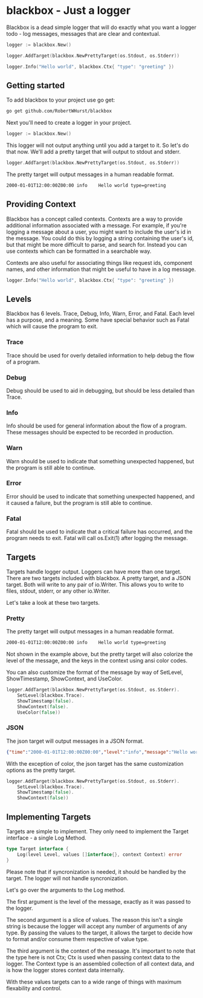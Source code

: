 # blackbox - Just a logger

Blackbox is a dead simple logger that will do exactly what you want a logger
todo - log messages, messages that are clear and contextual.

```go
logger := blackbox.New()

logger.AddTarget(blackbox.NewPrettyTarget(os.Stdout, os.Stderr))

logger.Info("Hello world", blackbox.Ctx{ "type": "greeting" })
```

## Getting started

To add blackbox to your project use go get:

```sh
go get github.com/RobertWHurst/blackbox
```

Next you'll need to create a logger in your project.

```go
logger := blackbox.New()
```

This logger will not output anything until you add a target to it. So let's do
that now. We'll add a pretty target that will output to stdout and stderr.

```go
logger.AddTarget(blackbox.NewPrettyTarget(os.Stdout, os.Stderr))
```

The pretty target will output messages in a human readable format.

```sh
2000-01-01T12:00:00Z00:00 info    Hello world type=greeting
```

## Providing Context

Blackbox has a concept called contexts. Contexts are a way to provide
additional information associated with a message. For example, if you're
logging a message about a user, you might want to include the user's id in the
message. You could do this by logging a string containing the user's id, but
that might be more difficult to parse, and search for. Instead you can use
contexts which can be formatted in a searchable way.

Contexts are also useful for associating things like request ids, component
names, and other information that might be useful to have in a log message.

```go
logger.Info("Hello world", blackbox.Ctx{ "type": "greeting" })
```

## Levels

Blackbox has 6 levels. Trace, Debug, Info, Warn, Error, and Fatal. Each level
has a purpose, and a meaning. Some have special behavior such as Fatal which
will cause the program to exit.

### Trace

Trace should be used for overly detailed information to help debug the flow of
a program.

### Debug

Debug should be used to aid in debugging, but should be less detailed than
Trace.

### Info

Info should be used for general information about the flow of a program.
These messages should be expected to be recorded in production.

### Warn

Warn should be used to indicate that something unexpected happened, but the
program is still able to continue.

### Error

Error should be used to indicate that something unexpected happened, and it
caused a failure, but the program is still able to continue.

### Fatal

Fatal should be used to indicate that a critical failure has occurred, and the
program needs to exit. Fatal will call os.Exit(1) after logging the message.

## Targets

Targets handle logger output. Loggers can have more than one target. There are
two targets included with blackbox. A pretty target, and a JSON target. Both
will write to any pair of io.Writer. This allows you to write to files, stdout,
stderr, or any other io.Writer.

Let's take a look at these two targets.

### Pretty

The pretty target will output messages in a human readable format.

```sh
2000-01-01T12:00:00Z00:00 info    Hello world type=greeting
```

Not shown in the example above, but the pretty target will also colorize the
level of the message, and the keys in the context using ansi color codes.

You can also customize the format of the message by way of SetLevel,
ShowTimestamp, ShowContext, and UseColor.

```go
logger.AddTarget(blackbox.NewPrettyTarget(os.Stdout, os.Stderr).
    SetLevel(blackbox.Trace).
    ShowTimestamp(false).
    ShowContext(false).
    UseColor(false))
```

### JSON

The json target will output messages in a JSON format.

```json
{"time":"2000-01-01T12:00:00Z00:00","level":"info","message":"Hello world"}
```

With the exception of color, the json target has the same customization
options as the pretty target.

```go
logger.AddTarget(blackbox.NewPrettyTarget(os.Stdout, os.Stderr).
    SetLevel(blackbox.Trace).
    ShowTimestamp(false).
    ShowContext(false))
```

## Implementing Targets

Targets are simple to implement. They only need to implement the Target
interface - a single Log Method.

```go
type Target interface {
    Log(level Level, values []interface{}, context Context) error
}
```

Please note that if syncronization is needed, it should be handled by the
target. The logger will not handle syncronization.

Let's go over the arguments to the Log method.

The first argument is the level of the message, exactly as it was passed to the
logger.

The second argument is a slice of values. The reason this isn't a single string
is because the logger will accept any number of arguments of any type. By
passing the values to the target, it allows the target to decide how to
format and/or consume them respective of value type.

The third argument is the context of the message. It's important to note that
the type here is not Ctx; Ctx is used when passing context data to the logger.
The Context type is an assembled collection of all context data, and is how 
the logger stores context data internally.

With these values targets can to a wide range of things with maximum flexability
and control.

